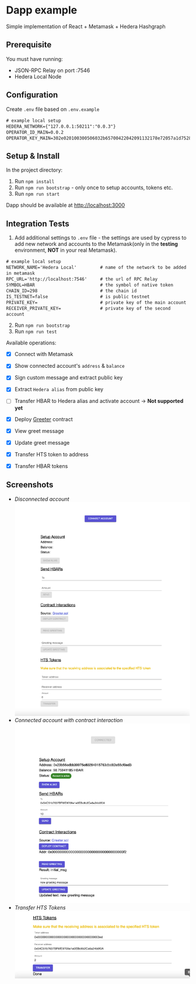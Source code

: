 # Dapp example

Simple implementation of React + Metamask + Hedera Hashgraph

## Prerequisite

You must have running:

- JSON-RPC Relay on port :7546
- Hedera Local Node

## Configuration

Create `.env` file based on `.env.example`

```
# example local setup
HEDERA_NETWORK={"127.0.0.1:50211":"0.0.3"}
OPERATOR_ID_MAIN=0.0.2
OPERATOR_KEY_MAIN=302e020100300506032b65700422042091132178e72057a1d7528025956fe39b0b847f200ab59b2fdd367017f3087137
```

## Setup & Install

In the project directory:

1. Run `npm install`
2. Run `npm run bootstrap` - only once to setup accounts, tokens etc.
3. Run `npm run start`

Dapp should be available at [http://localhost:3000](http://localhost:3000)

## Integration Tests

1. Add additional settings to `.env` file - the settings are used by cypress to add new network and accounts to the Metamask(only in the **testing** environment, **NOT** in your real Metamask).

```
# example local setup
NETWORK_NAME='Hedera Local'         # name of the network to be added in metamask
RPC_URL='http://localhost:7546'     # the url of RPC Relay
SYMBOL=HBAR                         # the symbol of native token
CHAIN_ID=298                        # the chain id
IS_TESTNET=false                    # is public testnet
PRIVATE_KEY=                        # private key of the main account
RECEIVER_PRIVATE_KEY=               # private key of the second account
```

2. Run `npm run bootstrap`
3. Run `npm run test`

Available operations:

- [x] Connect with Metamask
- [x] Show connected account's `address` & `balance`
- [x] Sign custom message and extract public key
- [x] Extract `Hedera alias` from public key

- [ ] Transfer HBAR to Hedera alias and activate account -> **Not supported yet**
- [x] Deploy [Greeter](https://github.com/NomicFoundation/hardhat/blob/master/packages/hardhat-core/sample-projects/basic/contracts/Greeter.sol) contract
- [x] View greet message
- [x] Update greet message
- [x] Transfer HTS token to address
- [x] Transfer HBAR tokens

## Screenshots

- _Disconnected account_
  ![alt text](./images/screenshot1.png)
- _Connected account with contract interaction_
  ![alt text](./images/screenshot2.png)
- _Transfer HTS Tokens_
  ![alt text](./images/screenshot3.png)
